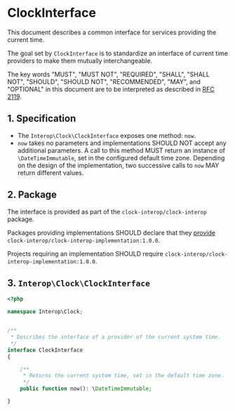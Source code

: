 # ClockInterface

This document describes a common interface for services providing the current time.

The goal set by `ClockInterface` is to standardize an interface of current time providers to make them mutually
interchangeable.

The key words "MUST", "MUST NOT", "REQUIRED", "SHALL", "SHALL NOT", "SHOULD", "SHOULD NOT", "RECOMMENDED", "MAY",
and "OPTIONAL" in this document are to be interpreted as described in [RFC 2119](http://tools.ietf.org/html/rfc2119).


## 1. Specification

- The `Interop\Clock\ClockInterface` exposes one method: `now`.
- `now` takes no parameters and implementations SHOULD NOT accept any additional parameters. A call to this method
  MUST return an instance of `\DateTimeImmutable`, set in the configured default time zone. Depending on the design
  of the implementation, two successive calls to `now` MAY return different values.


## 2. Package

The interface is provided as part of the `clock-interop/clock-interop` package.

Packages providing implementations SHOULD declare that they [provide](https://getcomposer.org/doc/04-schema.md#provide)
`clock-interop/clock-interop-implementation:1.0.0`.

Projects requiring an implementation SHOULD require `clock-interop/clock-interop-implementation:1.0.0`.


## 3. `Interop\Clock\ClockInterface`

```php
<?php

namespace Interop\Clock;


/**
 * Describes the interface of a provider of the current system time.
 */
interface ClockInterface
{

	/**
	 * Returns the current system time, set in the default time zone.
	 */
	public function now(): \DateTimeImmutable;

}
```
